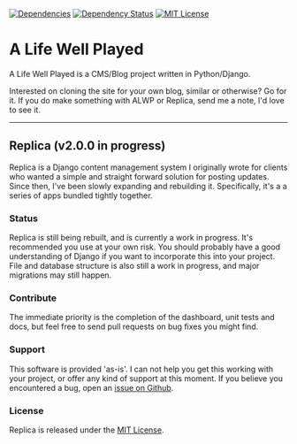 [![Dependencies](https://david-dm.org/jadedgamer/alifewellplayed.com.svg)](https://david-dm.org/jadedgamer/alifewellplayed.com)
[![Dependency Status](https://gemnasium.com/badges/github.com/jadedgamer/alifewellplayed.com.svg)](https://gemnasium.com/github.com/jadedgamer/alifewellplayed.com)
[![MIT License](https://img.shields.io/github/license/mashape/apistatus.svg)](https://github.com/jadedgamer/alifewellplayed/blob/master/LICENSE)


# A Life Well Played

A Life Well Played is a CMS/Blog project written in Python/Django.

Interested on cloning the site for your own blog, similar or otherwise? Go for it. If you do make something with ALWP or Replica, send me a note, I'd love to see it.

---

## Replica (v2.0.0 in progress)
Replica is a Django content management system I originally wrote for clients who wanted a simple and straight forward solution for posting updates. Since then, I've been slowly expanding and rebuilding it. Specifically, it's a a series of apps bundled tightly together.

### Status
Replica is still being rebuilt, and is currently a work in progress. It's recommended you use at your own risk. You should probably have a good understanding of Django if you want to incorporate this into your project. File and database structure is also still a work in progress, and major migrations may still happen.

### Contribute
The immediate priority is the completion of the dashboard, unit tests and docs, but feel free to send pull requests on bug fixes you might find.

### Support
This software is provided 'as-is'. I can not help you get this working with your project, or offer any kind of support at this moment. If you believe you encountered a bug, open an [issue on Github](https://github.com/jadedgamer/alifewellplayed.com/issues).

### License
Replica is released under the [MIT License](LICENSE).

